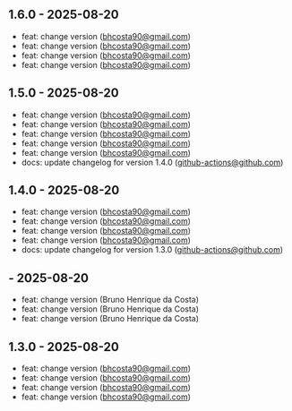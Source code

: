## 1.6.0 - 2025-08-20
- feat: change version (bhcosta90@gmail.com)
- feat: change version (bhcosta90@gmail.com)
- feat: change version (bhcosta90@gmail.com)
- feat: change version (bhcosta90@gmail.com)

## 1.5.0 - 2025-08-20
- feat: change version (bhcosta90@gmail.com)
- feat: change version (bhcosta90@gmail.com)
- feat: change version (bhcosta90@gmail.com)
- feat: change version (bhcosta90@gmail.com)
- feat: change version (bhcosta90@gmail.com)
- docs: update changelog for version 1.4.0 (github-actions@github.com)

## 1.4.0 - 2025-08-20
- feat: change version (bhcosta90@gmail.com)
- feat: change version (bhcosta90@gmail.com)
- feat: change version (bhcosta90@gmail.com)
- feat: change version (bhcosta90@gmail.com)
- docs: update changelog for version 1.3.0 (github-actions@github.com)

##  - 2025-08-20
- feat: change version (Bruno Henrique da Costa)
- feat: change version (Bruno Henrique da Costa)
- feat: change version (Bruno Henrique da Costa)

## 1.3.0 - 2025-08-20
- feat: change version (bhcosta90@gmail.com)
- feat: change version (bhcosta90@gmail.com)
- feat: change version (bhcosta90@gmail.com)
- feat: change version (bhcosta90@gmail.com)
